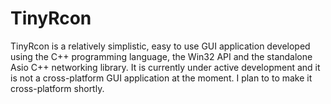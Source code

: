 # TinyRcon

TinyRcon is a relatively simplistic, easy to use GUI application developed using the C++ programming language, the Win32 API and the standalone Asio C++ networking library. 
It is currently under active development and it is not a cross-platform GUI application at the moment. 
I plan to to make it cross-platform shortly.
